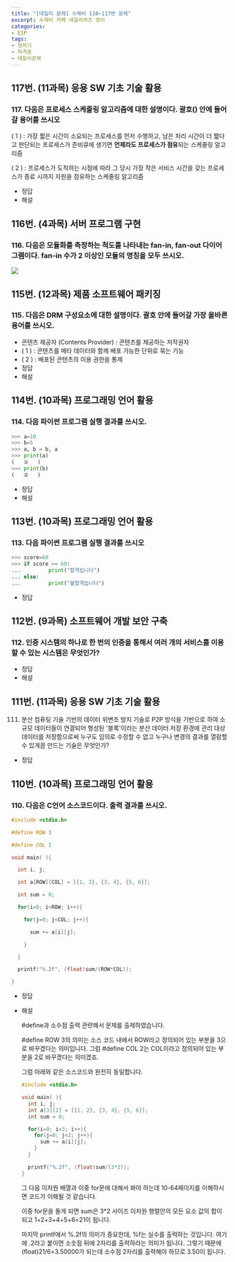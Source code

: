 ```yaml
---
title: "[데일리 문제] 수제비 110~117번 문제"
excerpt: 수제비 카페 데일리퀴즈 정리
categories:
- EIP
tags:
- 정처기
- 자격증
- 데일리문제
---
```


## 117번. (11과목) 응용 SW 기초 기술 활용

### 117. 다음은 프로세스 스케줄링 알고리즘에 대한 설명이다. 괄호() 안에 들어갈 용어를 쓰시오

(  1  ) : 가장 짧은 시간이 소요되는 프로세스를 먼저 수행하고, 남은 처리 시간이 더 짧다고 판단되는 프로세스가 준비큐에 생기면 **언제라도 프로세스가 점유**되는 스케줄링 알고리즘

(  2  ) : 프로세스가 도착하는 시점에 따라 그 당시 가장 작은 서비스 시간을 갖는 프로세스가 종료 시까지 자원을 점유하는 스케줄링 알고리즘

- 정답
- 해설

## 116번. (4과목) 서버 프로그램 구현

### 116. 다음은 모듈화를 측정하는 척도를 나타내는 fan-in, fan-out 다이어그램이다. fan-in 수가 2 이상인 모듈의 명칭을 모두 쓰시오.

<img src="https://cafeptthumb-phinf.pstatic.net/MjAyMDA5MjlfMTQ4/MDAxNjAxMzU4MjUwMDkz.th6Gs3VMlyYZHO2ptqsSSy0k77omLFJj-NAV4xREL0kg.DXF6gvLahjyQJDd3Wb5kl47pHWxQTr5JcXYBz-DctSIg.JPEG/fan.jpg?type=w1600">

## 115번. (12과목) 제품 소프트웨어 패키징

### 115. 다음은 DRM 구성요소에 대한 설명이다. 괄호 안에 들어갈 가장 올바른 용어를 쓰시오.

- 콘텐츠 제공자 (Contents Provider) : 콘텐츠를 제공하는 저작권자
- (  1  ) : 콘텐츠를 메타 데이터와 함께 배포 가능한 단위로 묶는 기능
- (  2  ) : 배포된 콘텐츠의 이용 권한을 통제
- 정답
- 해설

## 114번. (10과목) 프로그래밍 언어 활용

### 114. 다음 파이썬 프로그램 실행 결과를 쓰시오.

```python
>>> a=10
>>> b=5
>>> a, b = b, a
>>> print(a)
(   ①   )
>>> print(b)
(   ②   )
```

- 정답
- 해설

## 113번. (10과목) 프로그래밍 언어 활용

### 113. 다음 파이썬 프로그램 실행 결과를 쓰시오

```python
>>> score=60
>>> if score >= 60:
...         print("합격입니다")
... else:
...         print("불합격입니다")
```

- 정답

## 112번. (9과목) 소프트웨어 개발 보안 구축

### 112. 인증 시스템의 하나로 한 번의 인증을 통해서 여러 개의 서비스를 이용할 수 있는 시스템은 무엇인가?

- 정답
- 해설

## 111번. (11과목) 응용 SW 기초 기술 활용

111. 분산 컴퓨팅 기술 기반의 데이터 위변조 방지 기술로 P2P 방식을 기반으로 하여 소규모 데이터들이 연결되어 형성된 '블록'이라는 분산 데이터 저장 환경에 관리 대상 데이터를 저장함으로써 누구도 임의로 수정할 수 없고 누구나 변경의 결과를 열람할 수 있게끔 만드는 기술은 무엇인가?

- 정답

## 110번. (10과목) 프로그래밍 언어 활용

### 110. 다음은 C언어 소스코드이다. 출력 결과를 쓰시오.

```c
#include <stdio.h>

#define ROW 3

#define COL 2

void main( ){

  int i, j;

  int a[ROW][COL] = [{1, 2}, {3, 4}, {5, 6}];

  int sum = 0;

  for(i=0; i<ROW; i++){

    for(j=0; j<COL; j++){

      sum += a[i][j];

    }

  }

  printf("%.2f", (float)sum/(ROW*COL));

}
```

- 정답
- 해설

    #define과 소수점 출력 관련해서 문제를 출제하였습니다.

    #define ROW 3의 의미는 소스 코드 내에서 ROW라고 정의되어 있는 부분을 3으로 바꾸겠다는 의미입니다. 그럼 #define COL 2는 COL이라고 정의되어 있는 부분을 2로 바꾸겠다는 의미겠죠.

    그럼 아래와 같은 소스코드와 완전히 동일합니다.

    ```c
    #include <stdio.h>

    void main( ){
      int i, j;
      int a[3][2] = [{1, 2}, {3, 4}, {5, 6}];
      int sum = 0;

      for(i=0; i<3; i++){
        for(j=0; j<2; j++){
          sum += a[i][j];
        }
      }

      printf("%.2f", (float)sum/(3*2));
    }
    ```

    그 다음 이차원 배열과 이중 for문에 대해서 봐야 하는데 10-64페이지를 이해하시면 코드가 이해될 것 같습니다.

    이중 for문을 돌게 되면 sum은 3*2 사이즈 이차원 행렬안의 모든 요소 값의 합이 되고 1+2+3+4+5+6=21이 됩니다.

    마지막 printf에서 %.2f의 의미가 중요한데, %f는 실수를 출력하는 것입니다. 여기에 .2라고 붙이면 소숫점 뒤에 2자리를 출력하라는 의미가 됩니다. 그렇기 때문에 (float)21/6=3.50000가 되는데 소수점 2자리를 출력해야 하므로 3.50이 됩니다.
